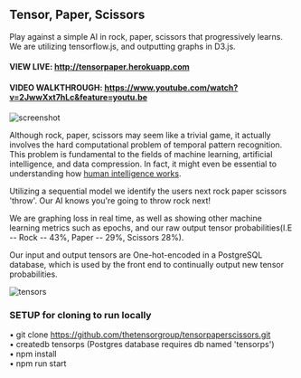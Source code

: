 ## Tensor, Paper, Scissors
Play against a simple AI in rock, paper, scissors that progressively learns.
We are utilizing tensorflow.js, and outputting graphs in D3.js.

#### VIEW LIVE: http://tensorpaper.herokuapp.com
#### VIDEO WALKTHROUGH: https://www.youtube.com/watch?v=2JwwXxt7hLc&feature=youtu.be

![screenshot](https://i.gyazo.com/fb5d8691d3cf8fa720f9729818944f6e.png)

Although rock, paper, scissors  may seem like a trivial game, it actually involves the hard computational problem of temporal pattern recognition. This problem is fundamental to the fields of machine learning, artificial intelligence, and data compression. In fact, it might even be essential to understanding how [human intelligence works](https://en.wikipedia.org/wiki/Hierarchical_temporal_memory).

Utilizing a sequential model we identify the users next rock paper scissors 'throw'. Our AI knows you're going to throw rock next!

We are graphing loss in real time, as well as showing other machine learning metrics such as epochs,
and our raw output tensor probabilities(I.E -- Rock -- 43%, Paper -- 29%, Scissors 28%).

Our input and output tensors are One-hot-encoded in a PostgreSQL database, which is used by the front end
to continually output new tensor probabilities.

![tensors](https://github.com/matthew-howe/tensorpaperscissors/blob/037273acf5e587ab865a6eb9cb20cdd39b3b98ef/app/components/images/neurons.png)


### SETUP for cloning to run locally

• git clone https://github.com/thetensorgroup/tensorpaperscissors.git  
• createdb tensorps (Postgres database requires db named 'tensorps')  
• npm install  
• npm run start
